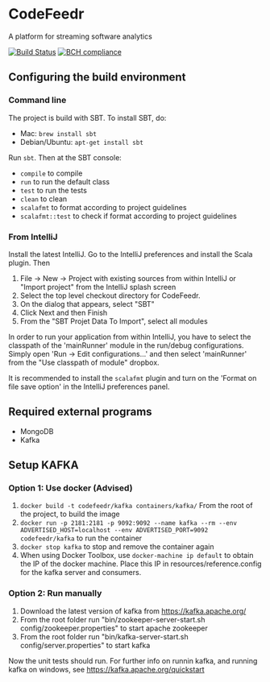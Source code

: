 # CodeFeedr

A platform for streaming software analytics

[![Build Status](https://travis-ci.org/codefeedr/codefeedr.svg?branch=master)](https://travis-ci.org/codefeedr/codefeedr)
[![BCH compliance](https://bettercodehub.com/edge/badge/codefeedr/codefeedr?branch=master)](https://bettercodehub.com/)

## Configuring the build environment

### Command line

The project is build with SBT. To install SBT, do:

* Mac: `brew install sbt`
* Debian/Ubuntu: `apt-get install sbt`
 
Run `sbt`. Then at the SBT console:

- `compile` to compile
- `run` to run the default class
- `test` to run the tests
- `clean` to clean
- `scalafmt` to format according to project guidelines
- `scalafmt::test` to check if format according to project guidelines

### From IntelliJ

Install the latest IntelliJ. Go to the IntelliJ preferences and install the
Scala plugin. Then

1. File -> New -> Project with existing sources from within IntelliJ or "Import project" from the 
IntelliJ splash screen
2. Select the top level checkout directory for CodeFeedr.
3. On the dialog that appears, select "SBT"
4. Click Next and then Finish
5. From the "SBT Projet Data To Import", select all modules

In order to run your application from within IntelliJ, you have to select the classpath of the 
'mainRunner' module in  the run/debug configurations. Simply open 'Run -> Edit configurations...' 
and then select 'mainRunner' from the "Use  classpath of module" dropbox.

It is recommended to install the `scalafmt` plugin and turn on the 'Format on file save option' in the
IntelliJ preferences panel.

## Required external programs

* MongoDB
* Kafka

## Setup KAFKA

### Option 1: Use docker (Advised)
1. `docker build -t codefeedr/kafka containers/kafka/` From the root of the project, to build the image
2. `docker run -p 2181:2181 -p 9092:9092 --name kafka --rm --env ADVERTISED_HOST=localhost --env ADVERTISED_PORT=9092 codefeedr/kafka` to run the container
3. `docker stop kafka` to stop and remove the container again
4. When using Docker Toolbox, use `docker-machine ip default` to obtain the IP of the docker machine. Place this IP in resources/reference.config for the kafka server and consumers.

### Option 2: Run manually
1. Download the latest version of kafka from https://kafka.apache.org/
2. From the root folder run "bin/zookeeper-server-start.sh config/zookeeper.properties" to start apache zookeeper
3. From the root folder run "bin/kafka-server-start.sh config/server.properties" to start kafka

Now the unit tests should run. For further info on runnin kafka, and running kafka on windows, see https://kafka.apache.org/quickstart
